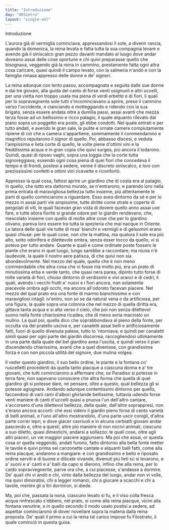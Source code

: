 ```yaml
---
title: "Introduzione"
day: "d03intro"
layout: "single-xml"
---
```

<div id="d03intro" type="introduction" who="author">
<head>Introduzione</head>
<p>
<milestone id="p03980002"/>L'aurora già di vermiglia cominciava, appressandosi il sole, a divenir rancia, quando la domenica, la 
          <name persref="neifile" type="person">reina</name> levata e fatta tutta la sua compagnia levare e avendo già il siniscalco gran pezzo davanti mandato al luogo dove andar doveano assai delle cose oportune e chi quivi preparasse quello che bisognava, veggendo già la reina in cammino, prestamente fatta ogni altra cosa caricare, quasi quindi il campo levato, con la salmeria n'andò e con la famiglia rimasa appresso delle donne e de' signori.</p>
<p>
<milestone id="p03980003"/>La 
          <name persref="neifile" type="person">reina</name> adunque con lento passo, accompagnata e seguita dalle sue donne e dai tre giovani, alla guida del canto di forse venti usignuoli e altri uccelli, per una vietta non troppo usata ma piena di verdi erbette e di fiori, li quali per lo sopravegnente sole tutti s'incominciavano a aprire, prese il cammino verso l'occidente, e cianciando e motteggiando e ridendo con la sua brigata, senza essere andata oltre a dumilia passi, assai avanti che mezza terza fosse ad un bellissimo e ricco 
          <name placeref="palagiobrigata-02" type="place">palagio</name>, il quale alquanto rilevato dal piano sopra un poggetto era posto, gli ebbe condotti. 
          <milestone id="p03980004"/>Nel quale entrati e per tutto andati, e avendo le gran sale, le pulite e ornate camere compiutamente ripiene di ciò che a camera s'appartiene, sommamente il commendarono e magnifico reputarono il signor di quello. Poi, abbasso discesi, e veduta l'ampissima e lieta corte di quello, le volte piene d'ottimi vini e la freddissima acqua e in gran copia che quivi surgea, piú ancora il lodarono. Quindi, quasi di riposo vaghi, sopra una loggia che la corte tutta signoreggiava, essendo ogni cosa piena di quei fiori che concedeva il tempo e di frondi, postesi a sedere, venne il discreto siniscalco, e loro con preziosissimi confetti e ottimi vini ricevette e riconfortò.</p>
<p>
<milestone id="p03980005"/>Appresso la qual cosa, fattosi aprire un 
          <name placeref="giardinobrigata-01" type="place">giardino</name> che di costa era al 
          <name placeref="palagiobrigata-02" type="place">palagio</name>, in quello, che tutto era dattorno murato, se n'entrarono; e parendo loro nella prima entrata di maravigliosa bellezza tutto insieme, piú attentamente le parti di quello cominciarono a riguardare. 
          <milestone id="p03980006"/>Esso avea dintorno da sé e per lo mezzo in assai parti vie ampissime, tutte diritte come strale e coperte di pergolati di viti, le quali facevan gran vista di dovere quello anno assai uve fare, e tutte allora fiorite sí grande odore per lo giardin rendevano, che, mescolato insieme con quello di molte altre cose che per lo giardino olivano, pareva loro essere tra tutta la spezieria che mai nacque in Oriente. Le latora delle quali vie tutte di rosa' bianchi e vermigli e di gelsomini erano quasi chiuse: per le quali cose, non che la mattina, ma qualora il sole era piú alto, sotto odorifera e dilettevole ombra, senza esser tocco da quello, vi si poteva per tutto andare. 
          <milestone id="p03980007"/>Quante e quali e come ordinate poste fossero le piante che erano in quel luogo, lungo sarebbe a raccontare; ma niuna n'è laudevole, la quale il nostro aere patisca, di che quivi non sia abondevolmente. 
          <milestone id="p03980008"/>Nel mezzo del quale, quello che è non meno commendabile che altra cosa che vi fosse ma molto piú, era un 
          <name placeref="prato-i03" type="place">prato</name> di minutissima erba e verde tanto, che quasi nera parea, dipinto tutto forse di mille varietà di fiori, chiuso dintorno di verdissimi e vivi aranci e di cedri, li quali, avendo i vecchi frutti e' nuovi e i fiori ancora, non solamente piacevole ombra agli occhi, ma ancora all'odorato facevan piacere. 
          <milestone id="p03980009"/>Nel mezzo del qual prato era una 
          <name placeref="fontebrigata-01" type="place">fonte</name> di marmo bianchissimo e con maravigliosi intagli: iv'entro, non so se da natural vena o da artificiosa, per una figura, la quale sopra una colonna che nel mezzo di quella diritta era, gittava tanta acqua e sí alta verso il cielo, che poi non senza dilettevol suono nella fonte chiarissima ricadea, che di meno avria macinato un mulino. 
          <milestone id="p03980010"/>La qual poi, quella dico che soprabbondava al pieno della 
          <name placeref="fontebrigata-01" type="place">fonte</name>, per occulta via del pratello usciva e, per 
          <name placeref="canaletti-i03" type="place">canaletti</name> assai belli e artificiosamente fatti, fuori di quello divenuta palese, tutto lo 'ntorniava; e quindi per canaletti simili quasi per ogni parte del 
          <name placeref="giardinobrigata-01" type="place">giardin</name> discorrea, raccogliendosi ultimamente in una parte dalla quale del bel giardino avea l'uscita, e quindi verso il pian discendendo chiarissima, avanti che a quel divenisse, con grandissima forza e con non piccola utilità del signore, 
          <name placeref="mulinibrigata-01" type="place">due mulina</name> volgea.</p>
<p>
<milestone id="p03980011"/>Il veder questo 
          <name placeref="giardinobrigata-01" type="place">giardino</name>, il suo bello ordine, le piante e la fontana co' ruscelletti procedenti da quella tanto piacque a ciascuna donna e a' tre giovani, che tutti cominciarono a affermare che, se Paradiso si potesse in terra fare, non sapevano conoscere che altra forma che quella di quel giardino gli si potesse dare, né pensare, oltre a questo, qual bellezza gli si potesse agiugnere. 
          <milestone id="p03980012"/>Andando adunque contentissimi dintorno per quello, faccendosi di varii rami d'albori ghirlande bellissime, tuttavia udendo forse venti maniere di canti d'uccelli quasi a pruova l'un dell'altro cantare, s'accorsero d'una dilettevol bellezza, della quale, dall'altre soprappresi, non s'erano ancora accorti: 
          <milestone id="p03980013"/>ché essi videro il giardin pieno forse di cento varietà di belli animali, e l'uno all'altro mostrandolo, d'una parte uscir conigli, d'altra parte correr lepri, e dove giacer cavriuoli e in alcuna cerbiatti giovani andar pascendo e, oltre a questi, altre piú maniere di non nocivi animali, ciascuno a suo diletto, quasi dimestichi, andarsi a sollazzo: le quali cose, oltre agli altri piaceri, un vie maggior piacere aggiunsero. 
          <milestone id="p03980014"/>Ma poi che assai, or questa cosa or quella veggendo, andati furono, fatto dintorno alla bella 
          <name placeref="fontebrigata-01" type="place">fonte</name> metter le tavole e quivi prima sei canzonette cantate e alquanti balli fatti, come alla reina piacque, andarono a mangiare: e con grandissimo e bello e riposato ordine serviti e di buone e dilicate vivande, divenuti piú lieti sú si levarono, e a' suoni e a' canti e a' balli da capo si dierono, infino che alla 
          <name persref="neifile" type="person">reina</name>, per lo caldo sopravvegnente, parve ora che, a cui piacesse, s'andasse a dormire. 
          <milestone id="p03980015"/>De' quali chi vi andò e chi, vinto dalla bellezza del luogo, andar non vi volle, ma quivi dimoratisi, chi a legger romanzi, chi a giucare a scacchi e chi a tavole, mentre gli a ltri dormiron, si diede.</p>
<p>
<milestone id="p03980016"/>Ma, poi che, passata la nona, ciascuno levato si fu, e il viso colla fresca acqua rinfrescato s'ebbero, nel 
          <name placeref="prato-i03" type="place">prato</name>, sí come alla 
          <name persref="neifile" type="person">reina</name> piacque, vicini alla 
          <name placeref="fontebrigata-01" type="place">fontana</name> venutine, e in quello secondo il modo usato postisi a sedere, ad aspettar cominciarono di dover novellare sopra la materia dalla reina proposta. De' quali il primo a cui la reina tal carico impose fu 
          <name persref="filostrato" type="person">Filostrato</name>, il quale cominciò in questa guisa.</p>
</div>